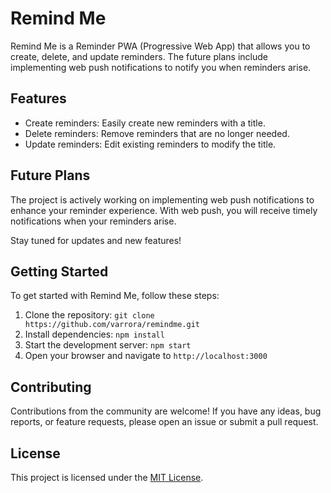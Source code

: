 # Remind Me

Remind Me is a Reminder PWA (Progressive Web App) that allows you to create, delete, and update reminders. The future plans include implementing web push notifications to notify you when reminders arise.

## Features

- Create reminders: Easily create new reminders with a title.
- Delete reminders: Remove reminders that are no longer needed.
- Update reminders: Edit existing reminders to modify the title.

## Future Plans

The project is actively working on implementing web push notifications to enhance your reminder experience. With web push, you will receive timely notifications when your reminders arise.

Stay tuned for updates and new features!

## Getting Started

To get started with Remind Me, follow these steps:

1. Clone the repository: `git clone https://github.com/varrora/remindme.git`
2. Install dependencies: `npm install`
3. Start the development server: `npm start`
4. Open your browser and navigate to `http://localhost:3000`

## Contributing

Contributions from the community are welcome! If you have any ideas, bug reports, or feature requests, please open an issue or submit a pull request.

## License

This project is licensed under the [MIT License](LICENSE).
